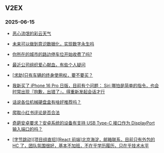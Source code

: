 ## V2EX 
### 2025-06-15

+ [恶心流氓的彩云天气](https://www.v2ex.com/t/1138528)

+ [未来可以做到意识数据化，实现数字永生吗](https://www.v2ex.com/t/1138534)

+ [你所在的城市的路边停车位开始收费了吗?](https://www.v2ex.com/t/1138543)

+ [最近公司组织爱心献血，有些个人疑问](https://www.v2ex.com/t/1138594)

+ [[求助]只有车辆的终身使用权，要不要买？](https://www.v2ex.com/t/1138512)

+ [我新买了 iPhone 16 Pro 日版，目前有个问题： Siri 哪怕是简单的指令，也会时常出现『抱歉，出错了』，得重新发起会话才行](https://www.v2ex.com/t/1138532)

+ [话说各位机械硬盘盒有啥好推荐吗？](https://www.v2ex.com/t/1138520)

+ [爬取小红书评论是否合法](https://www.v2ex.com/t/1138599)

+ [奇葩安卓要求？安卓系统的设备有支持 USB Type-C 接口作为 DisplayPort 输入端口的吗？](https://www.v2ex.com/t/1138523)

+ [[字节跳动][项目组直招][React 前端]北京海淀，邮箱联系，目前只有外包的 HC 了，团队氛围很好，基本不加班，不在乎学历履历，只在乎技术水平](https://www.v2ex.com/t/1138519)

